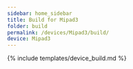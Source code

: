 ```yaml
---
sidebar: home_sidebar
title: Build for Mipad3
folder: build
permalink: /devices/Mipad3/build/
device: Mipad3
---
```

{% include templates/device_build.md %}
